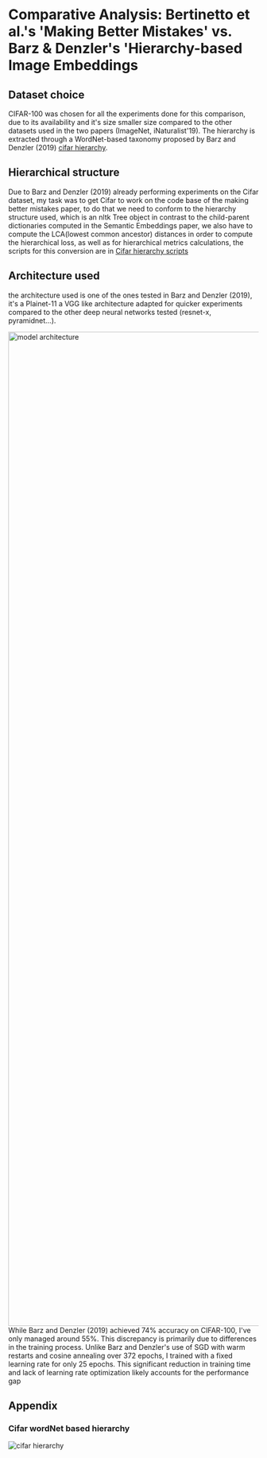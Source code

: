# Comparative Analysis: Bertinetto et al.'s 'Making Better Mistakes' vs. Barz & Denzler's 'Hierarchy-based Image Embeddings

## Dataset choice

CIFAR-100 was chosen for all the experiments done for this comparison, due to its availability and it's size smaller size compared to the other datasets used in the two papers (ImageNet, iNaturalist'19). The hierarchy is extracted through a WordNet-based taxonomy proposed by Barz and Denzler (2019)  [cifar hierarchy](./Cifar-Hierarchy).

## Hierarchical structure

Due to Barz and Denzler (2019) already performing experiments on the Cifar dataset, my task was to get Cifar to work on the code base of the making better mistakes paper, to do that we need to conform to the hierarchy structure used, which is an nltk Tree object in contrast to the child-parent dictionaries computed in the Semantic Embeddings paper, we also have to compute the LCA(lowest common ancestor) distances in order to compute the hierarchical loss, as well as for hierarchical metrics calculations, the scripts for this conversion are in [Cifar hierarchy scripts](./data/scripts_asis/)

## Architecture used

the architecture used is one of the ones tested in Barz and Denzler (2019), it's a Plainet-11 a VGG like architecture adapted for quicker experiments compared to the other deep neural networks tested (resnet-x, pyramidnet...). 
<div>
  <img src="./assets/plain-11.png" alt="model architecture" style="height: 50vh;">
</div>
While Barz and Denzler (2019) achieved 74% accuracy on CIFAR-100, I've only managed around 55%. This discrepancy is primarily due to differences in the training process. Unlike Barz and Denzler's use of SGD with warm restarts and cosine annealing over 372 epochs, I trained with a fixed learning rate for only 25 epochs. This significant reduction in training time and lack of learning rate optimization likely accounts for the performance gap

## Appendix
### Cifar wordNet based hierarchy
![cifar hierarchy](./Cifar-Hierarchy/hierarchy.svg)